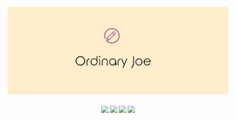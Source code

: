 <h1 align="center">
  <br>
    <img src="https://github.com/YoussefMP/Blog/blob/master/OrdinaryJoe/OJ_Blog/static/OJ_Blog/pictures/ReadMe_Banner.png" width="500"></a>
  <br>
</h1>

<p align="center">
<img src=https://img.shields.io/badge/Python-v3.7-blue>
<img src=https://img.shields.io/badge/Django-4.1.7-blue>
<img src=https://img.shields.io/badge/HTML-5-orange>
<img src=https://img.shields.io/badge/css-v2-blueviolet>
</p>

